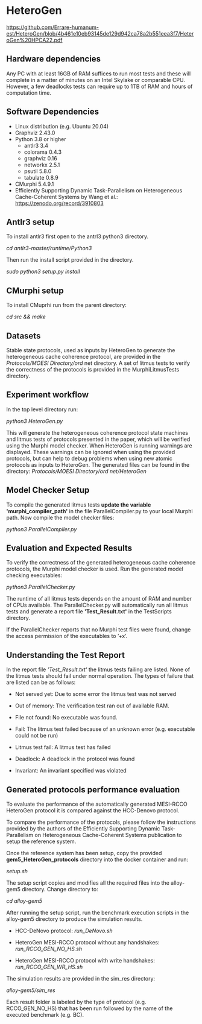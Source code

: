 # HeteroGen
https://github.com/Errare-humanum-est/HeteroGen/blob/4b461e10eb93145de129d942ca78a2b551eea3f7/HeteroGen%20HPCA22.pdf

## Hardware dependencies

Any PC with at least 16GB of RAM suffices to run most tests and these will complete in a matter of minutes on an Intel Skylake or comparable CPU.
However, a few deadlocks tests can require up to 1TB of RAM and hours of computation time.

## Software Dependencies

- Linux distribution (e.g. Ubuntu 20.04)
- Graphviz 2.43.0
- Python 3.8 or higher
  - antlr3 3.4
  - colorama 0.4.3
  - graphviz 0.16
  - networkx 2.5.1
  - psutil 5.8.0
  - tabulate 0.8.9
- CMurphi 5.4.9.1
- Efficiently Supporting Dynamic Task-Parallelism on Heterogeneous Cache-Coherent Systems by Wang et al.: https://zenodo.org/record/3910803

## Antlr3 setup

To install antlr3 first open to the antrl3 python3 directory. 

  *cd antlr3-master/runtime/Python3*

Then run the install script provided in the directory.

  *sudo python3 setup.py install*

## CMurphi setup
To install CMuprhi run from the parent directory:

  *cd src && make*

## Datasets

Stable state protocols, used as inputs by HeteroGen to generate the heterogeneous cache coherence protocol, are provided in the *Protocols/MOESI Directory/ord* net directory. A set of litmus tests to verify the correctness of the protocols is provided in the MurphiLitmusTests directory.

## Experiment workflow
In the top level directory run:

*python3 HeteroGen.py*


This will generate the heterogeneous coherence protocol state machines and litmus tests of protocols presented in the paper, which
will be verified using the Murphi model checker. When HeteroGen is running warnings are displayed. These warnings can be ignored when using the provided protocols, but can help to debug problems when using new atomic protocols as inputs to HeteroGen.
The generated files can be found in the directory: *Protocols/MOESI Directory/ord net/HeteroGen*
 

## Model Checker Setup

To compile the generated litmus tests **update the variable 'murphi_compiler_path'** in the file ParallelCompiler.py to your local Murphi path. Now compile the model checker files:

*python3 ParallelCompiler.py*

## Evaluation and Expected Results

To verify the correctness of the generated heterogeneous cache coherence protocols, the Murphi model checker is used. Run the generated model checking executables:

*python3 ParallelChecker.py*

The runtime of all litmus tests depends on the amount of RAM and number of CPUs available. The ParallelChecker.py will automatically run all litmus tests and generate a report file **'Test_Result.txt'** in the TestScripts directory.

If the ParallelChecker reports that no Murphi test files were found, change the access permission of the executables to ’+x’.

## Understanding the Test Report

In the report file *'Test_Result.txt'* the litmus tests failing are listed. None of the litmus tests should fail under normal operation. The types of failure that are listed can be as follows:

- Not served yet: Due to some error the litmus test was not served

- Out of memory: The verification test ran out of available RAM.

- File not found: No executable was found.

- Fail: The litmus test failed because of an unknown error (e.g. executable could not be run)

- Litmus test fail: A litmus test has failed

- Deadlock: A deadlock in the protocol was found

- Invariant: An invariant specified was violated


## Generated protocols performance evaluation

To evaluate the performance of the automatically generated MESI-RCCO HeteroGen protocol it is compared against the HCC-Denovo protocol. 

To compare the performance of the protocols, please follow the instructions provided by the authors of the Efficiently Supporting Dynamic Task-Parallelism on Heterogeneous Cache-Coherent Systems publication to setup the reference system.

Once the reference system has been setup, copy the provided **gem5_HeteroGen_protocols** directory into the docker container and run:

*setup.sh*

The setup script copies and modifies all the required files into the alloy-gem5 directory.
Change directory to:

*cd alloy-gem5*


After running the setup script, run the benchmark execution scripts in the alloy-gem5 directory to produce the simulation results.

- HCC-DeNovo protocol: *run_DeNovo.sh*

- HeteroGen MESI-RCCO protocol without any handshakes: *run_RCCO_GEN_NO_HS.sh*

- HeteroGen MESI-RCCO protocol with write handshakes: *run_RCCO_GEN_WR_HS.sh*


The simulation results are provided in the sim_res directory:

*alloy-gem5/sim_res*

Each result folder is labeled by the type of protocol (e.g. RCCO_GEN_NO_HS) that has been run followed by the name of the executed benchmark (e.g. BC).
